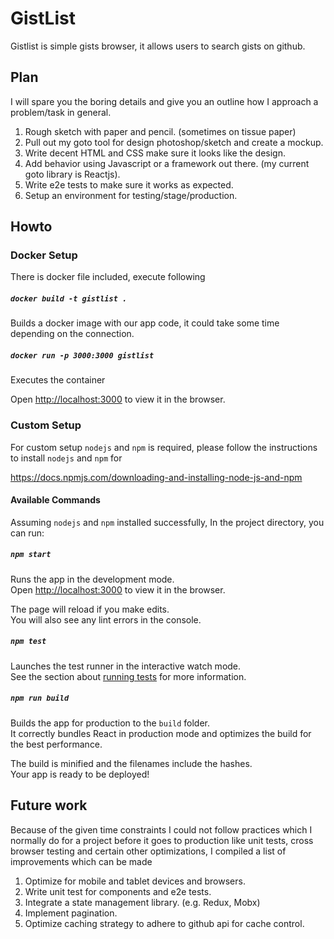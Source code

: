 # GistList

Gistlist is simple gists browser, it allows users to search gists on github.


## Plan

I will spare you the boring details and give you an outline how I approach a problem/task in general.

1. Rough sketch with paper and pencil. (sometimes on tissue paper)
2. Pull out my goto tool for design photoshop/sketch and create a mockup.
3. Write decent HTML and CSS make sure it looks like the design.
4. Add behavior using Javascript or a framework out there. (my current goto library is Reactjs).
5. Write e2e tests to make sure it works as expected.
6. Setup an environment for testing/stage/production.


## Howto

### Docker Setup

There is docker file included, execute following

##### `docker build -t gistlist .`

Builds a docker image with our app code, it could take some time depending on the connection.

##### `docker run -p 3000:3000 gistlist`

Executes the container

Open [http://localhost:3000](http://localhost:3000) to view it in the browser.

### Custom Setup

For custom setup `nodejs` and `npm` is required, please follow the instructions to install `nodejs` and `npm` for 

https://docs.npmjs.com/downloading-and-installing-node-js-and-npm

#### Available Commands

Assuming `nodejs` and `npm` installed successfully, In the project directory, you can run:

##### `npm start`

Runs the app in the development mode.<br>
Open [http://localhost:3000](http://localhost:3000) to view it in the browser.

The page will reload if you make edits.<br>
You will also see any lint errors in the console.

##### `npm test`

Launches the test runner in the interactive watch mode.<br>
See the section about [running tests](https://facebook.github.io/create-react-app/docs/running-tests) for more information.

##### `npm run build`

Builds the app for production to the `build` folder.<br>
It correctly bundles React in production mode and optimizes the build for the best performance.

The build is minified and the filenames include the hashes.<br>
Your app is ready to be deployed!


## Future work

Because of the given time constraints I could not follow practices which I normally do for a project before it goes to production like unit tests, cross browser testing and certain other optimizations, I compiled a list of improvements which can be made

1. Optimize for mobile and tablet devices and browsers.
2. Write unit test for components and e2e tests.
3. Integrate a state management library. (e.g. Redux, Mobx)
4. Implement pagination.
5. Optimize caching strategy to adhere to github api for cache control.

